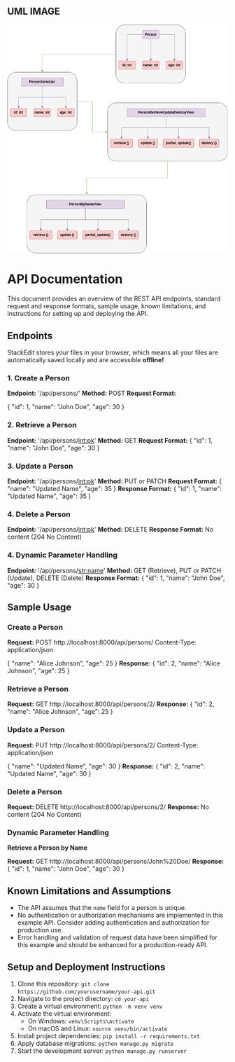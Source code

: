 ## UML IMAGE
![UML Image](https://github.com/NgBlaze/HNGx_Stage_2/blob/main/CRUD.drawio.png)





# API Documentation

This document provides an overview of the REST API endpoints, standard request and response formats, sample usage, known limitations, and instructions for setting up and deploying the API.

## Endpoints

StackEdit stores your files in your browser, which means all your files are automatically saved locally and are accessible **offline!**

### 1. Create a Person

**Endpoint:** '/api/persons/'
**Method:** POST
**Request Format:** 

{
    "id": 1,
	"name": "John Doe",
    "age": 30
}
### 2. Retrieve a Person

**Endpoint:** '/api/persons/<int:pk>'
**Method:** GET
**Request Format:** 
{
    "id": 1,
	"name": "John Doe",
    "age": 30
}
### 3. Update a Person

**Endpoint:** '/api/persons/<int:pk>'
**Method:** PUT or PATCH
**Request Format:** 
{
    "name": "Updated Name",
    "age": 35
}
**Response Format:**
{
    "id": 1,
    "name": "Updated Name",
    "age": 35
}
### 4. Delete a Person

**Endpoint:** '/api/persons/<int:pk>'
**Method:** DELETE
**Response Format:** No content (204 No Content) 

### 4. Dynamic Parameter Handling

**Endpoint:** '/api/persons/<str:name>'
**Method:** GET (Retrieve), PUT or PATCH (Update), DELETE (Delete)
**Response Format:** 
{
    "id": 1,
    "name": "John Doe",
    "age": 30
}

## Sample Usage
### Create a Person

**Request:**
POST http://localhost:8000/api/persons/
Content-Type: application/json

{
    "name": "Alice Johnson",
    "age": 25
}
**Response:**
{
    "id": 2,
    "name": "Alice Johnson",
    "age": 25
}
### Retrieve a Person

**Request:**
GET http://localhost:8000/api/persons/2/
**Response:**
{
    "id": 2,
    "name": "Alice Johnson",
    "age": 25
}
### Update a Person
**Request:**
PUT http://localhost:8000/api/persons/2/
Content-Type: application/json

{
    "name": "Updated Name",
    "age": 30
}
**Response:**
{
    "id": 2,
    "name": "Updated Name",
    "age": 30
}
### Delete a Person
**Request:**
DELETE http://localhost:8000/api/persons/2/
**Response:** No content (204 No Content)
### Dynamic Parameter Handling

**Retrieve a Person by Name**

**Request:**
GET http://localhost:8000/api/persons/John%20Doe/
**Response:**
{
    "id": 1,
    "name": "John Doe",
    "age": 30
}

## Known Limitations and Assumptions

-   The API assumes that the `name` field for a person is unique.
-   No authentication or authorization mechanisms are implemented in this example API. Consider adding authentication and authorization for production use.
-   Error handling and validation of request data have been simplified for this example and should be enhanced for a production-ready API.

## Setup and Deployment Instructions

1.  Clone this repository: `git clone https://github.com/yourusername/your-api.git`
2.  Navigate to the project directory: `cd your-api`
3.  Create a virtual environment: `python -m venv venv`
4.  Activate the virtual environment:
    -   On Windows: `venv\Scripts\activate`
    -   On macOS and Linux: `source venv/bin/activate`
5.  Install project dependencies: `pip install -r requirements.txt`
6.  Apply database migrations: `python manage.py migrate`
7.  Start the development server: `python manage.py runserver`

